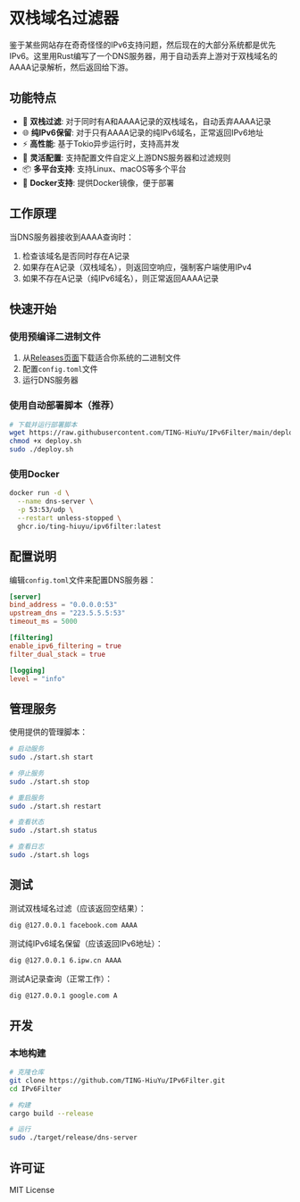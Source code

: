 # 双栈域名过滤器

鉴于某些网站存在奇奇怪怪的IPv6支持问题，然后现在的大部分系统都是优先IPv6。这里用Rust编写了一个DNS服务器，用于自动丢弃上游对于双栈域名的AAAA记录解析，然后返回给下游。

## 功能特点

- 🚀 **双栈过滤**: 对于同时有A和AAAA记录的双栈域名，自动丢弃AAAA记录
- 🌐 **纯IPv6保留**: 对于只有AAAA记录的纯IPv6域名，正常返回IPv6地址
- ⚡ **高性能**: 基于Tokio异步运行时，支持高并发
- 🔧 **灵活配置**: 支持配置文件自定义上游DNS服务器和过滤规则
- 📦 **多平台支持**: 支持Linux、macOS等多个平台
- 🐳 **Docker支持**: 提供Docker镜像，便于部署

## 工作原理

当DNS服务器接收到AAAA查询时：

1. 检查该域名是否同时存在A记录
2. 如果存在A记录（双栈域名），则返回空响应，强制客户端使用IPv4
3. 如果不存在A记录（纯IPv6域名），则正常返回AAAA记录

## 快速开始

### 使用预编译二进制文件

1. 从[Releases页面](https://github.com/TING-HiuYu/IPv6Filter/releases)下载适合你系统的二进制文件
2. 配置`config.toml`文件
3. 运行DNS服务器

### 使用自动部署脚本（推荐）

```bash
# 下载并运行部署脚本
wget https://raw.githubusercontent.com/TING-HiuYu/IPv6Filter/main/deploy.sh
chmod +x deploy.sh
sudo ./deploy.sh
```

### 使用Docker

```bash
docker run -d \
  --name dns-server \
  -p 53:53/udp \
  --restart unless-stopped \
  ghcr.io/ting-hiuyu/ipv6filter:latest
```

## 配置说明

编辑`config.toml`文件来配置DNS服务器：

```toml
[server]
bind_address = "0.0.0.0:53"
upstream_dns = "223.5.5.5:53"
timeout_ms = 5000

[filtering]
enable_ipv6_filtering = true
filter_dual_stack = true

[logging]
level = "info"
```

## 管理服务

使用提供的管理脚本：

```bash
# 启动服务
sudo ./start.sh start

# 停止服务
sudo ./start.sh stop

# 重启服务
sudo ./start.sh restart

# 查看状态
sudo ./start.sh status

# 查看日志
sudo ./start.sh logs
```

## 测试

测试双栈域名过滤（应该返回空结果）：
```bash
dig @127.0.0.1 facebook.com AAAA
```

测试纯IPv6域名保留（应该返回IPv6地址）：
```bash
dig @127.0.0.1 6.ipw.cn AAAA
```

测试A记录查询（正常工作）：
```bash
dig @127.0.0.1 google.com A
```

## 开发

### 本地构建

```bash
# 克隆仓库
git clone https://github.com/TING-HiuYu/IPv6Filter.git
cd IPv6Filter

# 构建
cargo build --release

# 运行
sudo ./target/release/dns-server
```

## 许可证

MIT License
